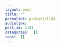 ```yaml
---
layout: post
title: ""
permalink: podcast/1141
audiolink: 
post_id: 1141
categories:  []
tags:  []
---
```


